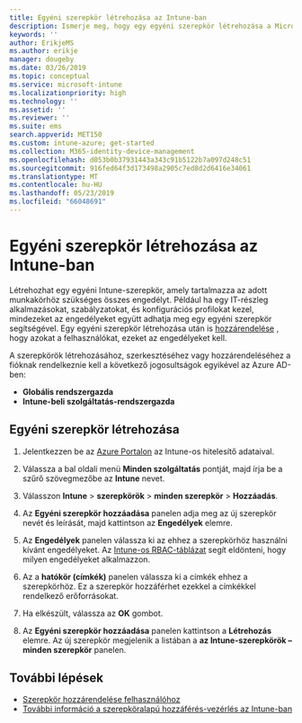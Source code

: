 ```yaml
---
title: Egyéni szerepkör létrehozása az Intune-ban
description: Ismerje meg, hogy egy egyéni szerepkör létrehozása a Microsoft Intune-ban.
keywords: ''
author: ErikjeMS
ms.author: erikje
manager: dougeby
ms.date: 03/26/2019
ms.topic: conceptual
ms.service: microsoft-intune
ms.localizationpriority: high
ms.technology: ''
ms.assetid: ''
ms.reviewer: ''
ms.suite: ems
search.appverid: MET150
ms.custom: intune-azure; get-started
ms.collection: M365-identity-device-management
ms.openlocfilehash: d053b0b37931443a343c91b5122b7a097d248c51
ms.sourcegitcommit: 916fed64f3d173498a2905c7ed8d2d6416e34061
ms.translationtype: MT
ms.contentlocale: hu-HU
ms.lasthandoff: 05/23/2019
ms.locfileid: "66048691"
---
```

# <a name="create-a-custom-role-in-intune"></a>Egyéni szerepkör létrehozása az Intune-ban

Létrehozhat egy egyéni Intune-szerepkör, amely tartalmazza az adott munkakörhöz szükséges összes engedélyt. Például ha egy IT-részleg alkalmazásokat, szabályzatokat, és konfigurációs profilokat kezel, mindezeket az engedélyeket együtt adhatja meg egy egyéni szerepkör segítségével. Egy egyéni szerepkör létrehozása után is [hozzárendelése](assign-role.md) , hogy azokat a felhasználókat, ezeket az engedélyeket kell.

A szerepkörök létrehozásához, szerkesztéséhez vagy hozzárendeléséhez a fióknak rendelkeznie kell a következő jogosultságok egyikével az Azure AD-ben:
- **Globális rendszergazda**
- **Intune-beli szolgáltatás-rendszergazda**

## <a name="to-create-a-custom-role"></a>Egyéni szerepkör létrehozása

1. Jelentkezzen be az [Azure Portalon](https://portal.azure.com) az Intune-os hitelesítő adataival.

2. Válassza a bal oldali menü **Minden szolgáltatás** pontját, majd írja be a szűrő szövegmezőbe az **Intune** nevet.

3. Válasszon **Intune** > **szerepkörök** > **minden szerepkör** > **Hozzáadás**.

4. Az **Egyéni szerepkör hozzáadása** panelen adja meg az új szerepkör nevét és leírását, majd kattintson az **Engedélyek** elemre.

5. Az **Engedélyek** panelen válassza ki az ehhez a szerepkörhöz használni kívánt engedélyeket. Az [Intune-os RBAC-táblázat](https://gallery.technet.microsoft.com/Intune-RBAC-table-2e3c9a1a) segít eldönteni, hogy milyen engedélyeket alkalmazzon.

6. Az a **hatókör (címkék)** panelen válassza ki a címkék ehhez a szerepkörhöz. Ez a szerepkör hozzáférhet ezekkel a címkékkel rendelkező erőforrásokat.

7. Ha elkészült, válassza az **OK** gombot.

8. Az **Egyéni szerepkör hozzáadása** panelen kattintson a **Létrehozás** elemre. Az új szerepkör megjelenik a listában a **az Intune-szerepkörök – minden szerepkör** panelen.

## <a name="next-steps"></a>További lépések
- [Szerepkör hozzárendelése felhasználóhoz](assign-role.md)
- [További információ a szerepköralapú hozzáférés-vezérlés az Intune-ban](role-based-access-control.md)
